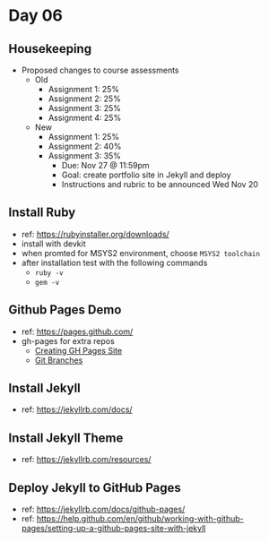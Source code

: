 # Day 06
## Housekeeping
- Proposed changes to course assessments
  - Old
    - Assignment 1: 25%
    - Assignment 2: 25%
    - Assignment 3: 25%
    - Assignment 4: 25%
  - New
    - Assignment 1: 25%
    - Assignment 2: 40%
    - Assignment 3: 35%
      - Due: Nov 27 @ 11:59pm
      - Goal: create portfolio site in Jekyll and deploy
      - Instructions and rubric to be announced Wed Nov 20

## Install Ruby
- ref: https://rubyinstaller.org/downloads/
- install with devkit
- when promted for MSYS2 environment, choose `MSYS2 toolchain`
- after installation test with the following commands
  - `ruby -v`
  - `gem -v`

## Github Pages Demo
- ref: https://pages.github.com/
- gh-pages for extra repos
  - [Creating GH Pages Site](https://help.github.com/en/github/working-with-github-pages/creating-a-github-pages-site)
  - [Git Branches](https://git-scm.com/book/en/v2/Git-Branching-Branches-in-a-Nutshell)

## Install Jekyll
- ref: https://jekyllrb.com/docs/

## Install Jekyll Theme
- ref: https://jekyllrb.com/resources/

## Deploy Jekyll to GitHub Pages
- ref: https://jekyllrb.com/docs/github-pages/
- ref: https://help.github.com/en/github/working-with-github-pages/setting-up-a-github-pages-site-with-jekyll
